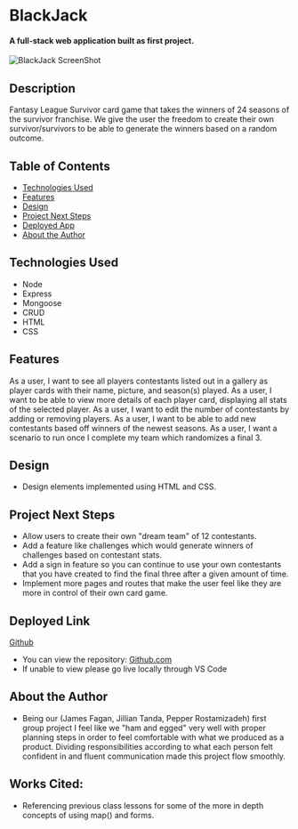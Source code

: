 # BlackJack

#### A full-stack web application built as first project.
<img src="cards/blackJack READ.me page.png" alt="BlackJack ScreenShot"/>

## Description
Fantasy League Survivor card game that takes the winners of 24 seasons of the survivor franchise. We give the user the freedom to create their own survivor/survivors to be able to generate the winners based on a random outcome. 

## Table of Contents
* [Technologies Used](#technologiesused)
* [Features](#features)
* [Design](#design)
* [Project Next Steps](#nextsteps)
* [Deployed App](#deployment)
* [About the Author](#author)

## <a name="technologiesused"></a>Technologies Used
* Node
* Express
* Mongoose
* CRUD
* HTML
* CSS


## Features
As a user, I want to see all players contestants listed out in a gallery as player cards with their name, picture, and season(s) played.
As a user, I want to be able to view more details of each player card, displaying all stats of the selected player.
As a user, I want to edit the number of contestants by adding or removing players.
As a user, I want to be able to add new contestants based off winners of the newest seasons.
As a user, I want a scenario to run once I complete my team which randomizes a final 3.

## <a name="design"></a>Design
* Design elements implemented using HTML and CSS. 


## <a name="nextsteps"></a>Project Next Steps
* Allow users to create their own "dream team" of 12 contestants.
* Add a feature like challenges which would generate winners of challenges based on contestant stats. 
* Add a sign in feature so you can continue to use your own contestants that you have created to find the final three after a given amount of time.   
* Implement more pages and routes that make the user feel like they are more in control of their own card game. 

## <a name="deployment"></a>Deployed Link
[Github](https://jafbath.github.io/blackjack/)

* You can view the repository:
[Github.com](https://github.com/jafbath/survivorProject)
* If unable to view please go live locally through VS Code

## <a name="author"></a>About the Author
* Being our (James Fagan, Jillian Tanda, Pepper Rostamizadeh) first group project I feel like we "ham and egged" very well with proper planning steps in order to feel comfortable with what we produced as a product. Dividing responsibilities according to what each person felt confident in and fluent communication made this project flow smoothly.   
 
    
## Works Cited:
* Referencing previous class lessons for some of the more in depth concepts of using map() and forms. 